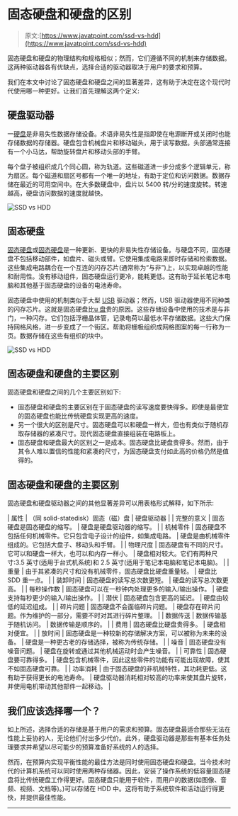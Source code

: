 # 固态硬盘和硬盘的区别

> 原文:[https://www.javatpoint.com/ssd-vs-hdd](https://www.javatpoint.com/ssd-vs-hdd)

固态硬盘和硬盘的物理结构和规格相似；然而，它们遵循不同的机制来存储数据。这两种驱动器各有优缺点，选择合适的驱动器取决于用户的要求和预算。

我们在本文中讨论了固态硬盘和硬盘之间的显著差异，这有助于决定在这个现代时代使用哪一种更好。让我们首先理解这两个定义:

## 硬盘驱动器

一[硬盘](https://www.javatpoint.com/hdd)是非易失性数据存储设备。术语非易失性是指即使在电源断开或关闭时也能存储数据的存储器。硬盘包含机械盘片和移动磁头，用于读写数据。头部通常连接有一个小马达，帮助旋转盘片和移动头部的手臂。

每个盘子被组织成几个同心圆，称为轨道。这些磁道进一步分成多个逻辑单元，称为扇区。每个磁道和扇区号都有一个唯一的地址，有助于定位和访问数据。数据存储在最近的可用空间中。在大多数硬盘中，盘片以 5400 转/分的速度旋转。转速越高，硬盘访问数据的速度就越快。

![SSD vs HDD](../Images/c1fc92de866795007fcb5c708f209632.png)

## 固态硬盘

[固态硬盘](https://www.javatpoint.com/ssd-full-form)或[固态硬盘](https://www.javatpoint.com/ssd)是一种更新、更快的非易失性存储设备。与硬盘不同，固态硬盘不包括移动部件，如盘片、磁头或臂。它使用集成电路来即时存储和检索数据。这些集成电路耦合在一个互连的闪存芯片(通常称为“与非”)上，以实现卓越的性能和耐用性。没有移动组件，固态硬盘运行更冷，能耗更低。这有助于延长笔记本电脑和其他基于固态硬盘的设备的电池寿命。

固态硬盘中使用的机制类似于大型 [USB](https://www.javatpoint.com/usb-full-form) 驱动器；然而，USB 驱动器使用不同种类的闪存芯片。这就是固态硬盘比[u 盘](https://www.javatpoint.com/usb-flash-drive)贵的原因。这些存储设备中使用的技术是与非门，一种闪存。它们包括浮栅晶体管，记录电荷以最低水平存储数据。这些大门保持网格风格，进一步变成了一个街区。帮助将栅极组织成网格图案的每一行称为一页。数据存储在这些有组织的块中。

![SSD vs HDD](../Images/9602b0e74e061817fd21ca20aa91bcc7.png)

## 固态硬盘和硬盘的主要区别

固态硬盘和硬盘之间的几个主要区别如下:

*   固态硬盘和硬盘的主要区别在于固态硬盘的读写速度要快得多。即使是最便宜的固态硬盘也能比传统硬盘实现更高的速度。
*   另一个很大的区别是尺寸。固态硬盘可以和硬盘一样大，但也有类似于随机存取存储器的紧凑尺寸。现代固态硬盘直接组装在电路板上。
*   固态硬盘和硬盘最大的区别之一是成本。固态硬盘比硬盘贵得多。然而，由于其令人难以置信的性能和紧凑的尺寸，为固态硬盘支付如此高的价格仍然是值得的。

## 固态硬盘和硬盘的主要区别

固态硬盘和硬盘驱动器之间的其他显著差异可以用表格形式解释，如下所示:

| 属性 | （同 solid-statedisk）固态（磁）盘 | 硬盘驱动器 |
| 完整的意义 | 固态硬盘是固态硬盘的缩写。 | 硬盘是硬盘驱动器的缩写。 |
| 机械零件 | 固态硬盘不包括任何机械零件。它只包含电子设计的组件，如集成电路。 | 硬盘是由机械零件组成的。它包括大盘子、移动头和手臂。 |
| 物理尺度 | 固态硬盘有不同的尺寸。它可以和硬盘一样大，也可以和内存一样小。 | 硬盘相对较大。它们有两种尺寸:3.5 英寸(适用于台式机系统)和 2.5 英寸(适用于笔记本电脑和笔记本电脑)。 |
| 重量 | 由于其紧凑的尺寸和没有机械零件，固态硬盘比硬盘重量轻。 | 硬盘比 SDD 重一点。 |
| 装卸时间 | 固态硬盘的读写总次数更短。 | 硬盘的读写总次数更高。 |
| 每秒操作数 | 固态硬盘可以在一秒钟内处理更多的输入/输出操作。 | 硬盘支持每秒更少的输入/输出操作。 |
| 潜伏 | 固态硬盘包含更高的延迟。 | 硬盘由较低的延迟组成。 |
| 碎片问题 | 固态硬盘不会面临碎片问题。 | 硬盘存在碎片问题。作为维护的一部分，需要不时对其进行碎片整理。 |
| 数据传送 | 数据传输基于随机访问。 | 数据传输是顺序的。 |
| 费用 | 固态硬盘比硬盘贵得多。 | 硬盘相对便宜。 |
| 放时间 | 固态硬盘是一种较新的存储解决方案，可以被称为未来的设备。 | 硬盘是一种更古老的存储选择，被称为传统存储。 |
| 噪音 | 固态硬盘没有噪音问题。 | 硬盘在旋转或通过其他机械运动时会产生噪音。 |
| 可靠性 | 固态硬盘要可靠得多。 | 硬盘包含机械零件，因此这些零件的功能有可能出现故障，使其不如固态硬盘可靠。 |
| 功率消耗 | 由于固态硬盘的非机械特性，其功耗更低。这有助于获得更长的电池寿命。 | 硬盘驱动器消耗相对较高的功率来使其盘片旋转，并使用电机带动其他部件一起移动。 |

## 我们应该选择哪一个？

如上所述，选择合适的存储是基于用户的需求和预算。固态硬盘最适合那些无法在性能上妥协的人，无论他们付出多少代价。此外，硬盘驱动器是那些有基本任务处理要求并希望以尽可能少的预算准备好系统的人的选择。

然而，在预算内实现平衡性能的最佳方法是同时使用固态硬盘和硬盘。当今技术时代的计算机系统可以同时使用两种存储器。因此，安装了操作系统的低容量固态硬盘将比传统硬盘工作得更好。固态硬盘只能用于软件，而用户的数据(如图像、音频、视频、文档等)。)可以存储在 HDD 中。这将有助于系统软件和活动运行得更快，并提供最佳性能。

* * *